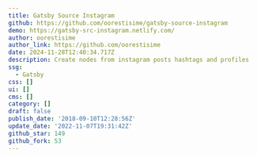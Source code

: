```yaml
---
title: Gatsby Source Instagram
github: https://github.com/oorestisime/gatsby-source-instagram
demo: https://gatsby-src-instagram.netlify.com/
author: oorestisime
author_link: https://github.com/oorestisime
date: 2024-11-28T12:40:34.717Z
description: Create nodes from instagram posts hashtags and profiles
ssg:
  - Gatsby
css: []
ui: []
cms: []
category: []
draft: false
publish_date: '2018-09-10T12:28:56Z'
update_date: '2022-11-07T19:31:42Z'
github_star: 149
github_fork: 53
---
```

